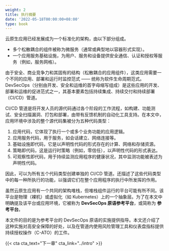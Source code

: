 ```yaml
---
weight: 2
title: 执行摘要
date: '2022-05-18T00:00:00+08:00'
type: book
---
```


云原生应用已经发展成为一个标准化的架构，由以下部分组成。

-   多个松散耦合的组件被称为微服务（通常或典型地以容器形式实现）。
-   一个应用服务基础设施，为用户、服务和设备提供安全通信、认证和授权等服务（例如，服务网格）。

由于安全、商业竞争力和其固有的结构（松散耦合的应用组件），这类应用需要一个不同的应用、部署和运行时监控范式 —— 统称为软件生命周期范式。DevSecOps（分别由开发、安全和运维的首字母缩写组成）是这些应用的开发、部署和运维的促进范式之一，其基本要素包括持续集成、持续交付和持续部署（CI/CD）管道。

CI/CD 管道是将开发人员的源代码通过各个阶段的工作流程，如构建、功能测试、安全扫描漏洞、打包和部署，由带有反馈机制的自动化工具支持。在本文中，应用环境中涉及的整个源代码集被分为五种代码类型：

1.  应用代码，它体现了执行一个或多个业务功能的应用逻辑。
2.  应用服务代码，用于服务，如会话建立、网络连接等。
3.  基础设施即代码，它是以声明性代码的形式存在的计算、网络和存储资源。
4.  策略即代码，这是运行时策略（例如，零信任），以声明性代码的形式表达。
5.  可观察性即代码，用于持续监测应用程序的健康状况，其中监测功能被表述为声明性代码。

因此，可以为所有五个代码类型创建单独的 CI/CD 管道。还描述了这些代码类型中的每一种所执行的功能，以强调它们在整个应用程序的执行中所发挥的作用。

虽然云原生应用有一个共同的架构堆栈，但堆栈组件运行的平台可能有所不同。该平台是物理（裸机）或虚拟化（如 Kubernetes）上的一个抽象层。为了在本文中明确提及该平台或应用环境，它被称为 **DevSecOps 原语参考平台**，或简称为 **参考平台**。

本文件的目的是为参考平台的 DevSecOps 原语的实施提供指导。本文还介绍了这种实施对高安全保障的好处，以及在管道内使用风险管理工具和仪表盘指标提供持续授权操作（C-ATO）的工件。

{{< cta cta_text="下一章" cta_link="../intro" >}}